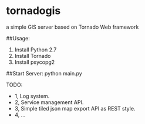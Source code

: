 # tornadogis
a simple GIS server based on Tornado Web framework

##Usage:
1. Install Python 2.7
2. Install Tornado
3. Install psycopg2

##Start Server:
  python main.py


TODO:

* 1, Log system.
* 2, Service management API.
* 3, Simple tiled json map export API as REST style.
* 4, ...





